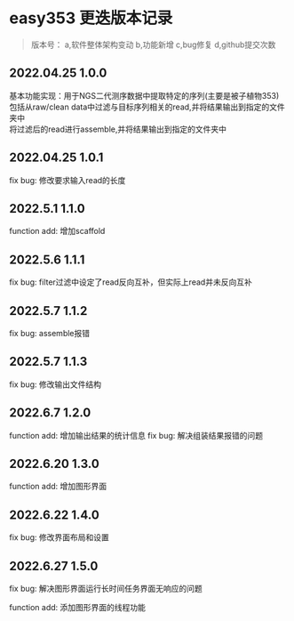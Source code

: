 # easy353 更迭版本记录 
> 版本号： a,软件整体架构变动 b,功能新增 c,bug修复 d,github提交次数
## 2022.04.25 1.0.0
基本功能实现：用于NGS二代测序数据中提取特定的序列(主要是被子植物353) \
    包括从raw/clean data中过滤与目标序列相关的read,并将结果输出到指定的文件夹中 \
    将过滤后的read进行assemble,并将结果输出到指定的文件夹中

## 2022.04.25 1.0.1
fix bug:  修改要求输入read的长度

## 2022.5.1 1.1.0
function add: 增加scaffold

## 2022.5.6 1.1.1
fix bug: filter过滤中设定了read反向互补，但实际上read并未反向互补

## 2022.5.7 1.1.2
fix bug: assemble报错

## 2022.5.7 1.1.3
fix bug: 修改输出文件结构

## 2022.6.7 1.2.0
function add: 增加输出结果的统计信息
fix bug: 解决组装结果报错的问题

## 2022.6.20 1.3.0

function add: 增加图形界面

## 2022.6.22 1.4.0

fix bug: 修改界面布局和设置

## 2022.6.27 1.5.0

fix bug: 解决图形界面运行长时间任务界面无响应的问题

function add: 添加图形界面的线程功能

